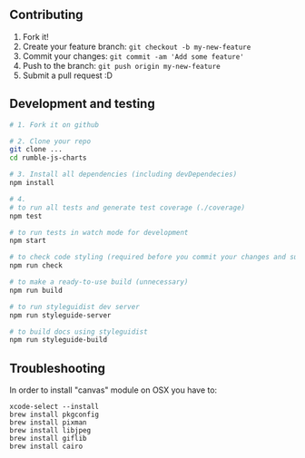 ## Contributing

1. Fork it!
2. Create your feature branch: `git checkout -b my-new-feature`
3. Commit your changes: `git commit -am 'Add some feature'`
4. Push to the branch: `git push origin my-new-feature`
5. Submit a pull request :D

## Development and testing

```bash
# 1. Fork it on github

# 2. Clone your repo
git clone ...
cd rumble-js-charts

# 3. Install all dependencies (including devDependecies)
npm install

# 4.
# to run all tests and generate test coverage (./coverage)
npm test

# to run tests in watch mode for development
npm start

# to check code styling (required before you commit your changes and submit a pull request)
npm run check

# to make a ready-to-use build (unnecessary)
npm run build

# to run styleguidist dev server
npm run styleguide-server

# to build docs using styleguidist
npm run styleguide-build
```

## Troubleshooting

In order to install "canvas" module on OSX you have to:

    xcode-select --install
    brew install pkgconfig
    brew install pixman
    brew install libjpeg
    brew install giflib 
    brew install cairo
